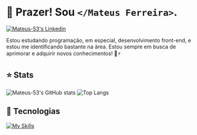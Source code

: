 # 👋 Prazer! Sou `</Mateus Ferreira>`.
[![Mateus-53's Linkedin](https://img.shields.io/badge/Mateus_Ferreira-000000?style=for-the-badge&logo=linkedin&logoColor=FEA626)](https://www.linkedin.com/in/mateus-ferreira-9ab847270/)

Estou estudando programação, em especial, desenvolvimento front-end, e estou me identificando bastante na área. Estou sempre em busca de aprimorar e adquirir novos conhecimentos! 🤩⚡

## ⭐ Stats
![Mateus-53's GitHub stats](https://github-readme-stats.vercel.app/api?username=Mateus-53&show_icons=true&theme=great-gatsby&include_all_commits=true&count_private=true&rank_icon=github&border=none&hide_border=true&bg_color=00000000)
![Top Langs](https://github-readme-stats.vercel.app/api/top-langs/?username=Mateus-53&layout=compact&langs_count=7&theme=great-gatsby&hide_border=true&bg_color=00000000)

## 🎯 Tecnologias
[![My Skills](https://skillicons.dev/icons?i=html,css,scss,tailwind,js,react,figma,git)](https://skillicons.dev)
